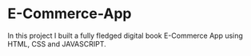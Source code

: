 # E-Commerce-App
In this project I built a fully fledged digital book E-Commerce App using HTML, CSS and JAVASCRIPT.
